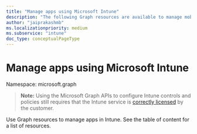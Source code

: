 ```yaml
---
title: "Manage apps using Microsoft Intune"
description: "The following Graph resources are available to manage mobile apps in Intune:  "
author: "jaiprakashmb"
ms.localizationpriority: medium
ms.subservice: "intune"
doc_type: conceptualPageType
---
```


# Manage apps using Microsoft Intune

Namespace: microsoft.graph

> **Note:** Using the Microsoft Graph APIs to configure Intune controls and policies still requires that the Intune service is [correctly licensed](https://www.microsoft.com/en-us/cloud-platform/microsoft-intune-pricing) by the customer.

Use Graph resources to manage apps in Intune. See the table of content for a list of resources.
